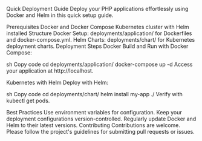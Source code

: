Quick Deployment Guide
Deploy your PHP applications effortlessly using Docker and Helm in this quick setup guide.

Prerequisites
Docker and Docker Compose
Kubernetes cluster with Helm installed
Structure
Docker Setup: deployments/application/ for Dockerfiles and docker-compose.yml.
Helm Charts: deployments/chart/ for Kubernetes deployment charts.
Deployment Steps
Docker
Build and Run with Docker Compose:

sh
Copy code
cd deployments/application/
docker-compose up -d
Access your application at http://localhost.

Kubernetes with Helm
Deploy with Helm:

sh
Copy code
cd deployments/chart/
helm install my-app ./
Verify with kubectl get pods.

Best Practices
Use environment variables for configuration.
Keep your deployment configurations version-controlled.
Regularly update Docker and Helm to their latest versions.
Contributing
Contributions are welcome. Please follow the project's guidelines for submitting pull requests or issues.